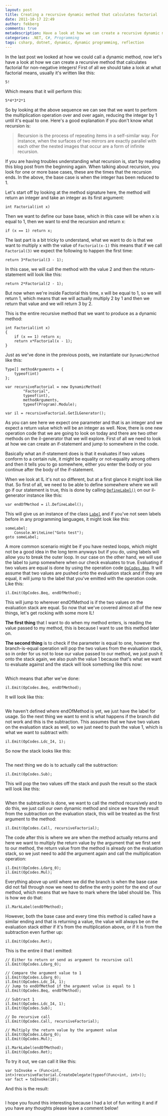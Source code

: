 ```yaml
---
layout: post
title: Creating a recursive dynamic method that calculates factorial
date: 2011-10-17 22:49
author: fekberg
comments: true
metadescription: Have a look at how we can create a recursive dynamic method that calculates factorial for non-negative integers! 
categories: .NET, C#, Programming
tags: csharp, dotnet, dynamic, dynamic programming, reflection
---
```

In the last post we looked at how we could call a dynamic method, now let's have a look at how we can create a recursive method that calculates factorial for non-negative integers! First of all we should take a look at what factorial means, usually it's written like this:

	5!
<!--excerpt-->
Which means that it will perform this:

	5*4*3*2*1

So by looking at the above sequence we can see that we want to perform the multiplication operation over and over again, reducing the integer by 1 until it's equal to one. Here's a good explanation if you don't know what recursion is:

<blockquote>Recursion is the process of repeating items in a self-similar way. For instance, when the surfaces of two mirrors are exactly parallel with each other the nested images that occur are a form of infinite recursion.</blockquote>

If you are having troubles understanding what recursion is, start by reading this blog post from the beginning again. When talking about recursion, you look for one or more base cases, these are the times that the recursion ends. In the above, the base case is when the integer has been reduced to 1. 

Let's start off by looking at the method signature here, the method will return an integer and take an integer as its first argument:

	int Factorial(int x)

Then we want to define our base base, which in this case will be when x is equal to 1, then we want to end the recursion and return x:

	if (x == 1) return x;

The last part is a bit tricky to understand, what we want to do is that we want to multiply x with the value of `Factorial(x-1)` this means that if we call `Factorial(3)` we expect the following to happen the first time:

	return 3*Factorial(3 - 1);

In this case, we will call the method with the value 2 and then the return-statement will look like this:

	return 2*Factorial(2 - 1);

But now when we're inside Factorial this time, x will be equal to 1, so we will return 1, which means that we will actually multiply 2 by 1 and then we return that value and we will return 3 by 2.

This is the entire recursive method that we want to produce as a dynamic method:

	int Factorial(int x)
	{
	    if (x == 1) return x;
	    return x*Factorial(x - 1);
	}

Just as we've done in the previous posts, we instantiate our `DynamicMethod` like this:

	Type[] methodArguments = { 
	    typeof(int)
	};

	var recursiveFactorial = new DynamicMethod(
	        "Factorial",
	        typeof(int),
	        methodArguments,
	        typeof(Program).Module);

	var il = recursiveFactorial.GetILGenerator();

As you can see here we expect one parameter and that is an integer and we expect a return value which will be an integer as well. Now, there is one new operation code that we are going to look on today and there are two other methods on the il-generator that we will explore. First of all we need to look at how we can create an if-statement and jump to somewhere in the code.

Basically what an if-statement does is that it evaluates if two values conform to a certain rule, it might be equality or not-equality among others and then it tells you to go somewhere, either you enter the body or you continue after the body of the if-statement.

When we look at IL it's not so different, but at a first glance it might look like that. So first of all, we need to be able to define somewhere where we will go if our statement is true, this is done by calling <a href="http://msdn.microsoft.com/en-us/library/system.reflection.emit.ilgenerator.definelabel.aspx">`DefineLabel()`</a> on our il-generator instance like this:

	var endOfMethod = il.DefineLabel();

This will give us an instance of the class <a href="http://msdn.microsoft.com/en-us/library/system.reflection.emit.label.aspx">`Label`</a> and if you've not seen labels before in any programming languages, it might look like this:

	someLabel:
	    Console.WriteLine("Goto test");
	goto someLabel;

A more common scenario might be if you have nested loops, which might not be a good idea in the long term anyways but if you do, using labels will allow you to break the outer loop. In our case on the other hand, we will use the label to jump somewhere when our check evaluates to true. Evaluating if two values are equal is done by using the operation code <a href="http://msdn.microsoft.com/en-us/library/system.reflection.emit.opcodes.beq.aspx">`OpCodes.Beq`</a>. It will assume that two values are pushed onto the evaluation stack and if they are equal, it will jump to the label that you've emitted with the operation code. Like this:

	il.Emit(OpCodes.Beq, endOfMethod);

This will jump to wherever endOfMethod is if the two values on the evaluation stack are equal. So now that we've covered almost all of the new things, let's get rocking with some more IL!

<strong>The first thing</strong> that I want to do when my method enters, is reading the value passed to my method, this is because I want to use this method later on.

<strong>The second thing</strong> is to check if the parameter is equal to one, however the branch-is-equal operation will pop the two values from the evaluation stack, so in order for us not to lose our value passed to our method, we just push it onto the stack again, we also push the value 1 because that's what we want to evaluate against and the stack will look something like this now:

<img src="http://cdn.filipekberg.se/fekberg-blog/creating-a-recursive-dynamic-method-that-calculates-factorial/stack.png" alt="" />

Which means that after we've done:

	il.Emit(OpCodes.Beq, endOfMethod);

It will look like this:

<img src="http://cdn.filipekberg.se/fekberg-blog/creating-a-recursive-dynamic-method-that-calculates-factorial/stack2.png" alt="" />

We haven't defined where endOfMethod is yet, we just have the label for usage. So the next thing we want to emit is what happens if the branch did not work and this is the subtraction. This assumes that we have two values on the evaluation stack as well, so we just need to push the value 1, which is what we want to subtract with:

	il.Emit(OpCodes.Ldc_I4, 1);

So now the stack looks like this:

<img src="http://cdn.filipekberg.se/fekberg-blog/creating-a-recursive-dynamic-method-that-calculates-factorial/stack3.png" alt="" />

The next thing we do is to actually call the subtraction:

	il.Emit(OpCodes.Sub);

This will pop the two values off the stack and push the result so the stack will look like this:

<img src="http://cdn.filipekberg.se/fekberg-blog/creating-a-recursive-dynamic-method-that-calculates-factorial/stack4.png" alt="" />

When the subtraction is done, we want to call the method recursively and to do this, we just call our own dynamic method and since we have the result from the subtraction on the evaluation stack, this will be treated as the first argument to the method:

	il.Emit(OpCodes.Call, recursiveFactorial);

The code after this is where we are when the method actually returns and here we want to multiply the return value by the argument that we first sent to our method, the return value from the method is already on the evaluation stack, so we just need to add the argument again and call the multiplication operation:

	il.Emit(OpCodes.Ldarg_0);
	il.Emit(OpCodes.Mul);

Everything above up until where we did the branch is when the base case did not fall through now we need to define the entry point for the end of our method, which means that we have to mark where the label should be. This is how we do that:

	il.MarkLabel(endOfMethod);

However, both the base case and every time this method is called have a similar ending and that is returning a value, the value will always be on the evaluation stack either if it's from the multiplication above, or if it is from the subtraction even further up:

	il.Emit(OpCodes.Ret);

This is the entire il that I emitted:

	// Either to return or send as argument to recursive call
	il.Emit(OpCodes.Ldarg_0);

	// Compare the argument value to 1
	il.Emit(OpCodes.Ldarg_0);
	il.Emit(OpCodes.Ldc_I4, 1);
	// Jump to endOfMethod if the argument value is equal to 1
	il.Emit(OpCodes.Beq, endOfMethod);

	// Subtract 1
	il.Emit(OpCodes.Ldc_I4, 1);
	il.Emit(OpCodes.Sub);

	// Do recursive call
	il.Emit(OpCodes.Call, recursiveFactorial);

	// Multiply the return value by the argument value
	il.Emit(OpCodes.Ldarg_0);
	il.Emit(OpCodes.Mul);

	il.MarkLabel(endOfMethod);
	il.Emit(OpCodes.Ret);

To try it out, we can call it like this:

	var toInvoke = (Func<int, int>)recursiveFactorial.CreateDelegate(typeof(Func<int, int>));
	var fact = toInvoke(10);

And this is the result:

<img src="http://cdn.filipekberg.se/fekberg-blog/creating-a-recursive-dynamic-method-that-calculates-factorial/fact_recursive.png" alt="" />

I hope you found this interesting because I had a lot of fun writing it and if you have any thoughts please leave a comment below!
